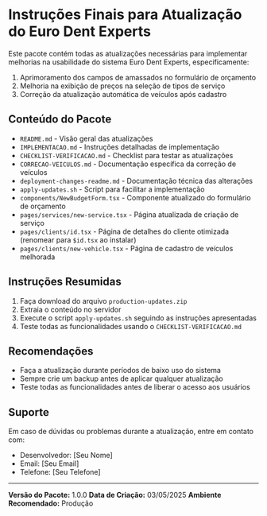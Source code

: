 # Instruções Finais para Atualização do Euro Dent Experts

Este pacote contém todas as atualizações necessárias para implementar melhorias na usabilidade do sistema Euro Dent Experts, especificamente:

1. Aprimoramento dos campos de amassados no formulário de orçamento
2. Melhoria na exibição de preços na seleção de tipos de serviço
3. Correção da atualização automática de veículos após cadastro

## Conteúdo do Pacote

- `README.md` - Visão geral das atualizações
- `IMPLEMENTACAO.md` - Instruções detalhadas de implementação
- `CHECKLIST-VERIFICACAO.md` - Checklist para testar as atualizações
- `CORRECAO-VEICULOS.md` - Documentação específica da correção de veículos
- `deployment-changes-readme.md` - Documentação técnica das alterações
- `apply-updates.sh` - Script para facilitar a implementação
- `components/NewBudgetForm.tsx` - Componente atualizado do formulário de orçamento
- `pages/services/new-service.tsx` - Página atualizada de criação de serviço
- `pages/clients/id.tsx` - Página de detalhes do cliente otimizada (renomear para `$id.tsx` ao instalar)
- `pages/clients/new-vehicle.tsx` - Página de cadastro de veículos melhorada

## Instruções Resumidas

1. Faça download do arquivo `production-updates.zip`
2. Extraia o conteúdo no servidor
3. Execute o script `apply-updates.sh` seguindo as instruções apresentadas
4. Teste todas as funcionalidades usando o `CHECKLIST-VERIFICACAO.md`

## Recomendações

- Faça a atualização durante períodos de baixo uso do sistema
- Sempre crie um backup antes de aplicar qualquer atualização
- Teste todas as funcionalidades antes de liberar o acesso aos usuários

## Suporte

Em caso de dúvidas ou problemas durante a atualização, entre em contato com:

- Desenvolvedor: [Seu Nome]
- Email: [Seu Email]
- Telefone: [Seu Telefone]

---

**Versão do Pacote:** 1.0.0
**Data de Criação:** 03/05/2025
**Ambiente Recomendado:** Produção